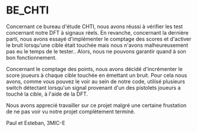 # BE_CHTI

Concernant ce bureau d'étude CHTI, nous avons réussi à vérifier les test concernant notre DFT à signaux réels. 
En revanche, concernant la dernière parti, nous avons essayé d'implémenter le comptage des scores et d'activer le bruit lorsqu'une cible était touchée
mais nous n'avons malheureusement pas eu le temps de le tester.. Alors, nous ne pouvons garantir quand à son bon fonctionnement. 

Concernant le comptage des points, nous avons décidé d'incrémenter le score joueurs à chaque cible touchée en émettant un bruit.
Pour cela nous avons, comme vous pouvez le voir au sein de notre code, utilisé plusieurs switch détectant lorsqu'un signal provenant
d'un des pistolets joueurs a touché la cible, à l'aide de la DFT.

Nous avons apprecié travailler sur ce projet malgré une certaine frustation de ne pas voir vu notre projet complètement terminé.

Paul et Esteban, 3MIC-E
